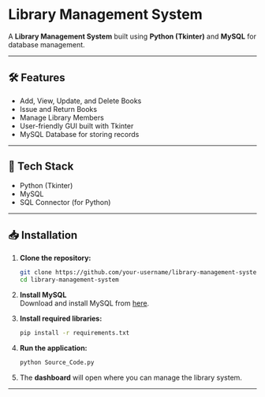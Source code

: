 # Library Management System

A **Library Management System** built using **Python (Tkinter)** and **MySQL** for database management.

---

## 🛠 Features

- Add, View, Update, and Delete Books
- Issue and Return Books
- Manage Library Members
- User-friendly GUI built with Tkinter
- MySQL Database for storing records

---

## 🧰 Tech Stack

- Python (Tkinter)
- MySQL
- SQL Connector (for Python)

---

## 📥 Installation

1. **Clone the repository:**

    ```bash
    git clone https://github.com/your-username/library-management-system.git
    cd library-management-system
    ```

2. **Install MySQL**  
    Download and install MySQL from [here](https://dev.mysql.com/downloads/installer/).

3. **Install required libraries:**

    ```bash
    pip install -r requirements.txt
    ```

4. **Run the application:**

    ```bash
    python Source_Code.py
    ```

5. The **dashboard** will open where you can manage the library system.

---
